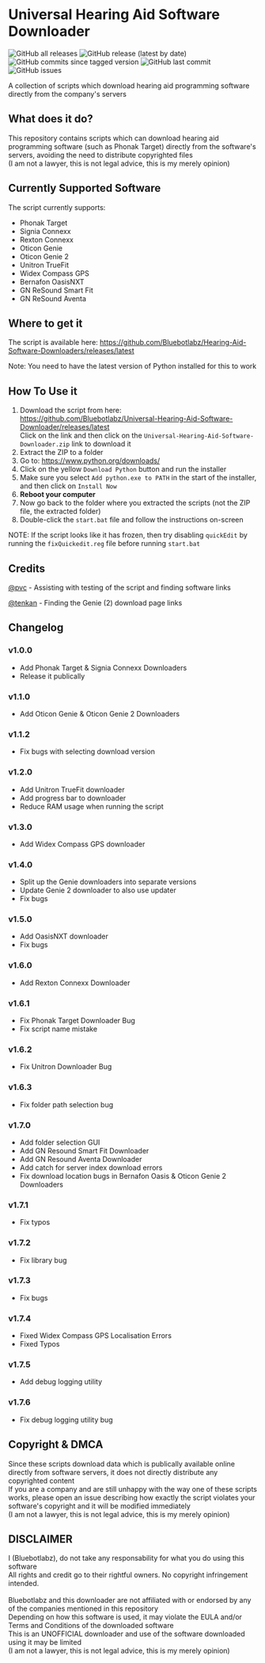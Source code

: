 # Universal Hearing Aid Software Downloader
![GitHub all releases](https://img.shields.io/github/downloads/Bluebotlabz/Universal-Hearing-Aid-Software-Downloader/total?style=for-the-badge)
![GitHub release (latest by date)](https://img.shields.io/github/v/release/Bluebotlabz/Universal-Hearing-Aid-Software-Downloader?label=LATEST%20RELEASE&style=for-the-badge)
<br/>
![GitHub commits since tagged version](https://img.shields.io/github/commits-since/Bluebotlabz/Universal-Hearing-Aid-Software-Downloader/latest?style=for-the-badge)
![GitHub last commit](https://img.shields.io/github/last-commit/Bluebotlabz/Universal-Hearing-Aid-Software-Downloader?style=for-the-badge)
![GitHub issues](https://img.shields.io/github/issues/Bluebotlabz/Universal-Hearing-Aid-Software-Downloader?style=for-the-badge)

A collection of scripts which download hearing aid programming software directly from the company's servers

## What does it do?
This repository contains scripts which can download hearing aid programming software (such as Phonak Target) directly from the software's servers, avoiding the need to distribute copyrighted files<br/>
(I am not a lawyer, this is not legal advice, this is my merely opinion)

## Currently Supported Software
The script currently supports:
- Phonak Target
- Signia Connexx
- Rexton Connexx
- Oticon Genie
- Oticon Genie 2
- Unitron TrueFit
- Widex Compass GPS
- Bernafon OasisNXT
- GN ReSound Smart Fit
- GN ReSound Aventa

## Where to get it
The script is available here: https://github.com/Bluebotlabz/Hearing-Aid-Software-Downloaders/releases/latest

Note: You need to have the latest version of Python installed for this to work
## How To Use it
1. Download the script from here: https://github.com/Bluebotlabz/Universal-Hearing-Aid-Software-Downloader/releases/latest<br/>
   Click on the link and then click on the `Universal-Hearing-Aid-Software-Downloader.zip` link to download it
2. Extract the ZIP to a folder
3. Go to: https://www.python.org/downloads/
4. Click on the yellow `Download Python` button and run the installer
5. Make sure you select `Add python.exe to PATH` in the start of the installer, and then click on `Install Now`
6. **Reboot your computer**
7. Now go back to the folder where you extracted the scripts (not the ZIP file, the extracted folder)
8. Double-click the `start.bat` file and follow the instructions on-screen

NOTE: If the script looks like it has frozen, then try disabling `quickEdit` by running the `fixQuickedit.reg` file before running `start.bat`

## Credits
[@pvc](https://forum.hearingtracker.com/u/tenkan) - Assisting with testing of the script and finding software links

[@tenkan](https://forum.hearingtracker.com/u/tenkan) - Finding the Genie (2) download page links

## Changelog
### v1.0.0
- Add Phonak Target & Signia Connexx Downloaders
- Release it publically
### v1.1.0
- Add Oticon Genie & Oticon Genie 2 Downloaders
### v1.1.2
- Fix bugs with selecting download version
### v1.2.0
- Add Unitron TrueFit downloader
- Add progress bar to downloader
- Reduce RAM usage when running the script
### v1.3.0
- Add Widex Compass GPS downloader
### v1.4.0
- Split up the Genie downloaders into separate versions
- Update Genie 2 downloader to also use updater
- Fix bugs
### v1.5.0
- Add OasisNXT downloader
- Fix bugs
### v1.6.0
- Add Rexton Connexx Downloader
### v1.6.1
- Fix Phonak Target Downloader Bug
- Fix script name mistake
### v1.6.2
- Fix Unitron Downloader Bug
### v1.6.3
- Fix folder path selection bug
### v1.7.0
- Add folder selection GUI
- Add GN Resound Smart Fit Downloader
- Add GN Resound Aventa Downloader
- Add catch for server index download errors
- Fix download location bugs in Bernafon Oasis & Oticon Genie 2 Downloaders
### v1.7.1
- Fix typos
### v1.7.2
- Fix library bug
### v1.7.3
- Fix bugs
### v1.7.4
- Fixed Widex Compass GPS Localisation Errors
- Fixed Typos
### v1.7.5
- Add debug logging utility
### v1.7.6
- Fix debug logging utility bug


## Copyright & DMCA
Since these scripts download data which is publically available online directly from software servers, it does not directly distribute any copyrighted content<br>
If you are a company and are still unhappy with the way one of these scripts works, please open an issue describing how exactly the script violates your software's copyright and it will be modified immediately<br>
(I am not a lawyer, this is not legal advice, this is my merely opinion)

## DISCLAIMER
I (Bluebotlabz), do not take any responsability for what you do using this software<br/>
All rights and credit go to their rightful owners. No copyright infringement intended.<br/>
<br/>
Bluebotlabz and this downloader are not affiliated with or endorsed by any of the companies mentioned in this repository<br/>
Depending on how this software is used, it may violate the EULA and/or Terms and Conditions of the downloaded software<br/>
This is an UNOFFICIAL downloader and use of the software downloaded using it may be limited<br/>
(I am not a lawyer, this is not legal advice, this is my merely opinion)
